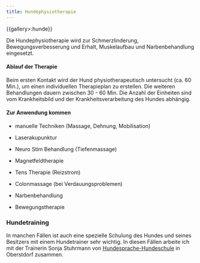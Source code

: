 ```yaml
---
title: Hundephysiotherapie
---
```


{{gallery>:hunde}}

Die Hundephysiotherapie wird zur Schmerzlinderung, Bewegungsverbesserung und Erhalt, Muskelaufbau und Narbenbehandlung eingesetzt.

#### Ablauf der Therapie

Beim ersten Kontakt wird der Hund physiotherapeutisch untersucht (ca. 60 Min.), um einen individuellen Therapieplan zu erstellen.
Die weiteren Behandlungen dauern zwischen 30 - 60 Min. Die Anzahl der Einheiten sind vom Krankheitsbild und der Krankheitsverarbeitung des Hundes abhängig.

#### Zur Anwendung kommen

*  manuelle Techniken (Massage, Dehnung, Mobilisation)

*  Laserakupunktur

*  Neuro Stim Behandlung (Tiefenmassage)

*  Magnetfeldtherapie

*  Tens Therapie (Reizstrom)

*  Colonmassage (bei Verdauungsproblemen)

*  Narbenbehandlung

*  Bewegungstherapie

### Hundetraining


In manchen Fällen ist auch eine spezielle Schulung des Hundes und seines Besitzers mit einem Hundetrainer sehr wichtig. In diesen Fällen arbeite ich mit der Trainerin Sonja Stuhrmann von  [Hundesprache-Hundeschule](http://hundesprache-hundeschule.jimdo.com) in Oberstdorf zusammen.
